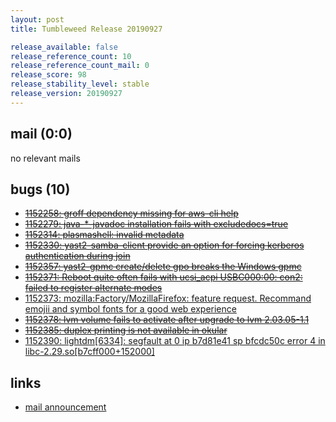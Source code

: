 ```yaml
---
layout: post
title: Tumbleweed Release 20190927

release_available: false
release_reference_count: 10
release_reference_count_mail: 0
release_score: 98
release_stability_level: stable
release_version: 20190927
---
```


## mail (0:0)

no relevant mails

## bugs (10)

<!--more-->

- ~~[1152258: groff dependency missing for aws-cli help](https://bugzilla.opensuse.org/show_bug.cgi?id=1152258)~~
- ~~[1152279: java-*-javadoc installation fails with excludedocs=true](https://bugzilla.opensuse.org/show_bug.cgi?id=1152279)~~
- ~~[1152314: plasmashell: invalid metadata](https://bugzilla.opensuse.org/show_bug.cgi?id=1152314)~~
- ~~[1152330: yast2-samba-client provide an option for forcing kerberos authentication during join](https://bugzilla.opensuse.org/show_bug.cgi?id=1152330)~~
- ~~[1152357: yast2-gpmc create/delete gpo breaks the Windows gpmc](https://bugzilla.opensuse.org/show_bug.cgi?id=1152357)~~
- ~~[1152371: Reboot quite often fails with ucsi_acpi USBC000:00: con2: failed to register alternate modes](https://bugzilla.opensuse.org/show_bug.cgi?id=1152371)~~
- [1152373: mozilla:Factory/MozillaFirefox: feature request. Recommand emojii and symbol fonts for a good web experience](https://bugzilla.opensuse.org/show_bug.cgi?id=1152373)
- ~~[1152378: lvm volume fails to activate after upgrade to lvm 2.03.05-1.1](https://bugzilla.opensuse.org/show_bug.cgi?id=1152378)~~
- ~~[1152385: duplex printing is not available in okular](https://bugzilla.opensuse.org/show_bug.cgi?id=1152385)~~
- [1152390: lightdm\[6334\]: segfault at 0 ip b7d81e41 sp bfcdc50c error 4 in libc-2.29.so\[b7cff000+152000\]](https://bugzilla.opensuse.org/show_bug.cgi?id=1152390)



## links

- [mail announcement](https://lists.opensuse.org/opensuse-factory/2019-10/msg00000.html)
